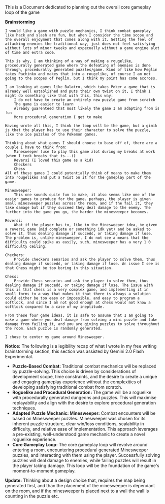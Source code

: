 This is a Document dedicated to planning out the overall core gameplay loop of the game

**Brainstorming**
```
I would like a game with puzzle mechanics, I think combat gameplay like hack and slash are fun, but when I consider the time scope and the overall enjoyment that comes along with it. Getting the feel of attacking enemies the traditional way, just does not feel satisfying without lots of minor tweeks and expecually without a game engine alot of time and extra code.

This is why, I am thinking of a way of making a rougelike, procedurally generated game where the defeating of enemies is done through, procedurally generated puzzles/game. Kind of like how Peglin takes Pachinko and makes that into a rougelike, of course I am not going to the scopes of Peglin, but I think my point has come accross. 

I am looking at games like Balatro, which takes Poker a game that is already well established and puts their own twist on it, I think I might do something like that with this, this way: 
	I do not have to create an entirely new puzzle game from scratch
	The game is easier to learn
	Already guarenteed that most likely the game I am adapting from is fun
	More procedural generation I get to make

Having wrote all this, I think the loop will be the game, but a gimik is that the player has to use their character to solve the puzzle, like the ice puzzles of the Pokemon games.

Thinking about what games I should choose to base off of, there are a couple I have to think from:
	Minesweeper (use to play this game alot during my breaks at work (when I took breaks that is...))
	Reversi (I loved this game as a kid)
	Checkers
	Chess
All of these games I could potentially think of means to make them into rougelikes and put a twist on it for the gameplay part of the game.

Minesweeper:
	This one sounds quite fun to make, it also seems like one of the easier games to produce for the game. perhaps, the player is given small minesweeper puzzles across the room, and if the fail it, they take damage but if they succeed they deal damage to the enemy. The further into the game you go, the harder the minesweeper becomes.

Reversi:
	What if the player has to, like in the Minesweeper idea, be given a reversi game (mid complete or something idk yet) and be asked to solve it, thus dealing damage if succedd, or taking damage if lose. The problem is, unlike minesweeper, I do not see a means that the difficulty could spike as easily, such, minesweeper has a very 1 0 difficulty ceiling.

Checkers:
	Provide checkers senarios and ask the player to solve them, thus dealing damage if succedd, or taking damage if lose. An issue I see is that Chess might be too boring in this situation.

Chess:
	Provide Chess senarios and ask the player to solve them, thus dealing damage if succedd, or taking damage if lose. The issue with this is that chess is a very complex game, and implementing it in small forms to a way that makes it that there is always a solution could either be too easy or impossible, and easy to program a softlock, and since I am not good enough at chess would not know a softlock compared to a case of my ineptitude. 

From these four game ideas, it is safe to assume that I am going to make a game where you deal damage from solving a mini puzzle and take damage from failing it, and you are giving puzzles to solve throughout the room. Each puzzle is randomly generated.

I chose to center my game around Minesweeper.

```

**Notice:** The following is a legibility recap of what I wrote in my free writing brainstorming section, this section was assisted by Gemini 2.0 Flash Experimental.

*   **Puzzle-Based Combat:**  Traditional combat mechanics will be replaced by puzzle-solving. This choice is driven by considerations of development scope, time constraints, and the desire to create a unique and engaging gameplay experience without the complexities of developing satisfying traditional combat from scratch.
*   **Roguelike and Procedural Generation:** The game will be a roguelike with procedurally generated dungeons and puzzles. This will maximise replayability and align with the desire to explore procedural generation techniques.
*   **Adapted Puzzle Mechanic: Minesweeper:**  Combat encounters will be based on Minesweeper puzzles. Minesweeper was chosen for its inherent puzzle structure, clear win/loss conditions, scalability in difficulty, and relative ease of implementation.  This approach leverages a pre-existing, well-understood game mechanic to create a novel roguelike experience.
*   **Core Gameplay Loop:** The core gameplay loop will revolve around entering a room, encountering procedural generated Minesweeper puzzles, and interacting with them using the player. Successfully solving puzzles will deal damage to enemies, while failing puzzles will result in the player taking damage.  This loop will be the foundation of the game's moment-to-moment gameplay.


**Update:** Thinking about a design choice that, requires the map being generated first, and than the placement of the minesweeper is dependant on the room, and if the minesweeper is placed next to a wall the wall is counting in the puzzle etc.

